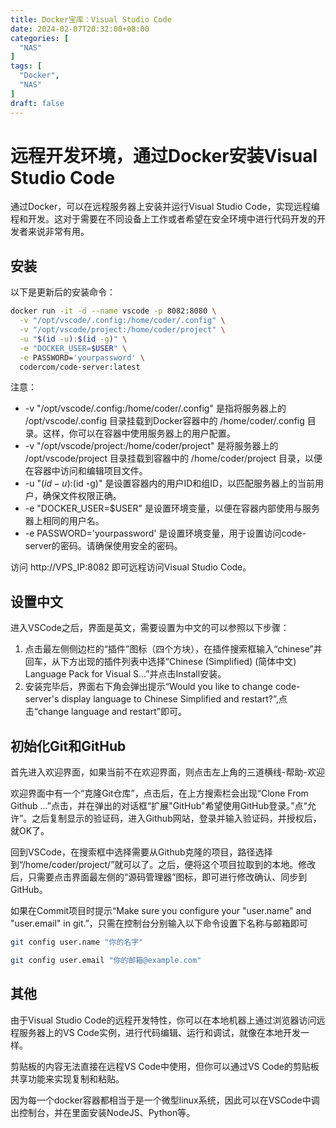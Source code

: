 ```yaml
---
title: Docker宝库：Visual Studio Code
date: 2024-02-07T20:32:00+08:00
categories: [
  "NAS"
]
tags: [
  "Docker",
  "NAS"
]
draft: false
---
```


# 远程开发环境，通过Docker安装Visual Studio Code

通过Docker，可以在远程服务器上安装并运行Visual Studio Code，实现远程编程和开发。这对于需要在不同设备上工作或者希望在安全环境中进行代码开发的开发者来说非常有用。

## 安装

以下是更新后的安装命令：

```bash
docker run -it -d --name vscode -p 8082:8080 \
  -v "/opt/vscode/.config:/home/coder/.config" \
  -v "/opt/vscode/project:/home/coder/project" \
  -u "$(id -u):$(id -g)" \
  -e "DOCKER_USER=$USER" \
  -e PASSWORD='yourpassword' \
  codercom/code-server:latest
```

注意：

* -v "/opt/vscode/.config:/home/coder/.config" 是指将服务器上的 /opt/vscode/.config 目录挂载到Docker容器中的 /home/coder/.config 目录。这样，你可以在容器中使用服务器上的用户配置。
* -v "/opt/vscode/project:/home/coder/project" 是将服务器上的 /opt/vscode/project 目录挂载到容器中的 /home/coder/project 目录，以便在容器中访问和编辑项目文件。
* -u "$(id -u):$(id -g)" 是设置容器内的用户ID和组ID，以匹配服务器上的当前用户，确保文件权限正确。
* -e "DOCKER_USER=$USER" 是设置环境变量，以便在容器内部使用与服务器上相同的用户名。
* -e PASSWORD='yourpassword' 是设置环境变量，用于设置访问code-server的密码。请确保使用安全的密码。

访问 http://VPS_IP:8082 即可远程访问Visual Studio Code。

## 设置中文

进入VSCode之后，界面是英文，需要设置为中文的可以参照以下步骤：

1. 点击最左侧侧边栏的“插件”图标（四个方块），在插件搜索框输入“chinese”并回车，从下方出现的插件列表中选择“Chinese (Simplified) (简体中文) Language Pack for Visual S...”并点击Install安装。
2. 安装完毕后，界面右下角会弹出提示“Would you like to change code-server's display language to Chinese Simplified and restart?”,点击“change language and restart”即可。

## 初始化Git和GitHub
首先进入欢迎界面，如果当前不在欢迎界面，则点击左上角的三道横线-帮助-欢迎

欢迎界面中有一个“克隆Git仓库”，点击后，在上方搜索栏会出现“Clone From Github ...”点击，并在弹出的对话框“扩展"GitHub"希望使用GitHub登录。”点“允许”。之后复制显示的验证码，进入Github网站，登录并输入验证码，并授权后，就OK了。

回到VSCode，在搜索框中选择需要从Github克隆的项目，路径选择到“/home/coder/project/”就可以了。之后，便将这个项目拉取到的本地。修改后，只需要点击界面最左侧的“源码管理器”图标，即可进行修改确认、同步到GitHub。

如果在Commit项目时提示“Make sure you configure your "user.name" and "user.email" in git.”，只需在控制台分别输入以下命令设置下名称与邮箱即可
```bash
git config user.name "你的名字"

git config user.email "你的邮箱@example.com"
```

## 其他

由于Visual Studio Code的远程开发特性，你可以在本地机器上通过浏览器访问远程服务器上的VS Code实例，进行代码编辑、运行和调试，就像在本地开发一样。

剪贴板的内容无法直接在远程VS Code中使用，但你可以通过VS Code的剪贴板共享功能来实现复制和粘贴。

因为每一个docker容器都相当于是一个微型linux系统，因此可以在VSCode中调出控制台，并在里面安装NodeJS、Python等。

